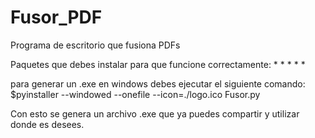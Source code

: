 # Fusor_PDF
Programa de escritorio que fusiona PDFs

Paquetes que debes instalar para que funcione correctamente:
*
*
*
*
*

para generar un .exe en windows debes ejecutar el siguiente comando:
$pyinstaller --windowed --onefile --icon=./logo.ico Fusor.py

Con esto se genera un archivo .exe
que ya puedes compartir y utilizar donde es desees.
